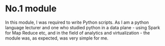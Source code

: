 # No.1 module

In this module, I was required to write Python scripts. 
As I am a python language lecturer and one who studied python in a data plane - using Spark for Map Reduce etc, and in the field of analytics and virtualization - the module was, as expected, was very simple for me.
